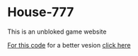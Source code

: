 # House-777

<p> This is an unbloked game website</p>

<a href = "https://DFoster.github.io/house-777">For this code</a>
for a better vesion <a href= "https://house-777.github.io/home">click here</a>
